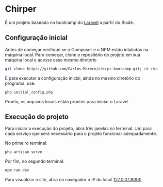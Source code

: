 # Chirper

É um projeto baseado no bootcamp do [Laravel](https://bootcamp.laravel.com/) a partir do Blade.

## Configuração inicial

Antes de começar verifique se o Composer e o NPM estão intalados na máquina local.
Para começar, clone o repositório do projeto em sua máquina local e acesse esse mesmo diretório

```bash
git clone https://github.com/Carlos-Mareco/chirps-bootcamp.git; cd chirps-bootcamp
```
E para executar a configuração inicial, ainda no mesmo diretório do programa, use:

```bash
php initial_config.php
```
Pronto, os arquivos locais estão prontos para iniciar o Laravel

## Execução do projeto

Para iniciar a execução do projeto, abra três janelas no terminal. Um para cada serviço que será necessário para o projeto funcionar adequadamente.

No primeiro terminal:
```bash
php artisan serve
```
Por fim, no segundo terminal:
```bash
npm run dev
```

Para visualizar o site, abra no navegador o IP do local [127.0.0.1:8000](http://127.0.0.1:8000/)
